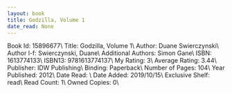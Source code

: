 ```yaml
---
layout: book
title: Godzilla, Volume 1
date_read: None
---
```


Book Id: 15896677\ 
Title: Godzilla, Volume 1\ 
Author: Duane Swierczynski\ 
Author l-f: Swierczynski, Duane\ 
Additional Authors: Simon Gane\ 
ISBN: 1613774133\ 
ISBN13: 9781613774137\ 
My Rating: 3\ 
Average Rating: 3.44\ 
Publisher: IDW Publishing\ 
Binding: Paperback\ 
Number of Pages: 104\ 
Year Published: 2012\ 
Date Read: \ 
Date Added: 2019/10/15\ 
Exclusive Shelf: read\ 
Read Count: 1\ 
Owned Copies: 0\ 

